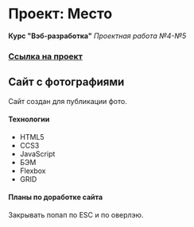 # Проект: Место
**Курс "Вэб-разработка"**
*Проектная работа №4-№5*
### [Ссылка на проект](https://klimaleks12133.github.io/mesto/)
## Cайт с фотографиями
Сайт создан для публикации фото.
#### Технологии
+ HTML5
+ CCS3
+ JavaScript
+ БЭМ
+ Flexbox
+ GRID
#### Планы по доработке сайта
Закрывать попап по ESC и по оверлэю.
